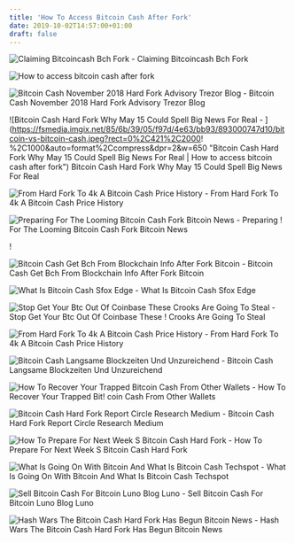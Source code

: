 ```yaml
---
title: 'How To Access Bitcoin Cash After Fork'
date: 2019-10-02T14:57:00+01:00
draft: false
---
```


![Claiming Bitcoincash Bch Fork - ](https://i.ytimg.com/vi/ftrLHbbIbVo/maxresdefault.jpg "Claiming Bitcoincash Bch Fork | How to access bitcoin cash after fork") Claiming Bitcoincash Bch Fork

![How to access bitcoin cash after fork](https://blockgeeks.com/wp-content/uploads/2019/02/word-image-31.png "How to access bitcoin cash after fork") 

![Bitcoin Cash November 2018 Hard Fork Advisory Trezor Blog - ](https://miro.medium.com/max/1838/1*aUQ6XyjjDrst-1GKw44zog.png "Bitcoin Cash November 2018 Hard Fork Advisory Trezor Blog | How to access bitcoin cash after fork") Bitcoin Cash November 2018 Hard Fork Advisory Trezor Blog

![Bitcoin Cash Hard Fork Why May 15 Could Spell Big News For Real - ](https://fsmedia.imgix.net/85/6b/39/05/f97d/4e63/bb93/893000747d10/bitcoin-vs-bitcoin-cash.jpeg?rect=0%2C421%2C2000!   %2C1000&auto=format%2Ccompress&dpr=2&w=650 "Bitcoin Cash Hard Fork Why May 15 Could Spell Big News For Real | How to access bitcoin cash after fork") Bitcoin Cash Hard Fork Why May 15 Could Spell Big News For Real

![From Hard Fork To 4k A Bitcoin Cash Price History - ](https://miro.medium.com/max/1400/1*T-FsGi8MP9nI3drKUwYcDw.png "From Hard Fork To 4k A Bitcoin Cash Price History | How to access bitcoin cash after fork") From Hard Fork To 4k A Bitcoin Cash Price History

![Preparing For The Looming Bitcoin Cash Fork Bitcoin News - ](https://news.bitcoin.com/wp-content/uploads/2018/11/forksa-1520x1024.jpg "Preparing For The Looming Bitcoin Cash Fork Bitcoin News | How to access bitcoin cash after fork") Preparing ! For The Looming Bitcoin Cash Fork Bitcoin News

!

![Bitcoin Cash Get Bch From Blockchain Info After Fork Bitcoin - ](https://i.stack.imgur.com/7RaBo.png "Bitcoin Cash Get Bch From Blockchain Info After Fork Bitcoin | How to access bitcoin cash after fork") Bitcoin Cash Get Bch From Blockchain Info After Fork Bitcoin

![What Is Bitcoin Cash Sfox Edge - ](https://miro.medium.com/max/2625/1*Fq5ClTcxXQKmbOydRRToTw.jpeg "What Is Bitcoin Cash Sfox Edge | How to access bitcoin cash after fork") What Is Bitcoin Cash Sfox Edge

![Stop Get Your Btc Out Of Coinbase These Crooks Are Going To Steal - ](https://steemitimages.com/DQmYhvJe5e5qiJyyD9iwiV4Rgx8zkbzwbnvMibyQc4CyNde/IMG_1199.PNG "Stop Get Your Btc Out Of Coinbase These Crooks Are Going To Steal | How to access bitcoin cash after fork") Stop Get Your Btc Out Of Coinbase These ! Crooks Are Going To Steal

![From Hard Fork To 4k A Bitcoin Cash Price History - ](https://miro.medium.com/max/2625/1*yCwG1ObH5REquvwM8M63iw.png "From Hard Fork To 4k A Bitcoin Cash Price History | How to access bitcoin cash after fork") From Hard Fork To 4k A Bitcoin Cash Price History

![Bitcoin Cash Langsame Blockzeiten Und Unzureichend - ](https://www.btc-echo.de/wp-content/uploads/2017/08/shutterstock_666842185-680x405.jpg "Bitcoin Cash Langsame Blockzeiten Und Unzureichend | How to access bitcoin cash after fork") Bitcoin Cash Langsame Blockzeiten Und Unzureichend

![How To Recover Your Trapped Bitcoin Cash From Other Wallets - ](https://miro.medium.com/max/1400/1*dfbXlzZqq0X1QUfPfzxIDw.png "How To Recover Your Trapped Bitcoin Cash From Other Wallets | How!    to access bitcoin cash after fork") How To Recover Your Trapped Bit! coin Cash From Other Wallets

![Bitcoin Cash Hard Fork Report Circle Research Medium - ](https://miro.medium.com/max/1200/1*PwisOoY_5iOqwGDK4cX1Qw.png "Bitcoin Cash Hard Fork Report Circle Research Medium | How to access bitcoin cash after fork") Bitcoin Cash Hard Fork Report Circle Research Medium

![How To Prepare For Next Week S Bitcoin Cash Hard Fork - ](https://cdn.ccn.com/wp-content/uploads/2018/08/bitcoin-cash-fork-nchain-abc-SV.jpg.jpg "How To Prepare For Next Week S Bitcoin Cash Hard Fork | How to access bitcoin cash after fork") How To Prepare For Next Week S Bitcoin Cash Hard Fork

![What Is Going On With Bitcoin And What Is Bitcoin Cash Techspot - ](https://static.techspot.com/images2/news/bigimage/2017/08/2017-08-02-image-7.png "What Is Going On Wit!   h Bitcoin And What Is Bitcoin Cash Techspot | How to access bitcoin cash after fork") What Is Going On With Bitcoin And What Is Bitcoin Cash Techspot

![Sell Bitcoin Cash For Bitcoin Luno Blog Luno - ](https://d32exi8v9av3ux.cloudfront.net/blog/bitcoin-cash-fork-update.jpg "Sell Bitcoin Cash For Bitcoin Luno Blog Luno | How to access bitcoin cash after fork") Sell Bitcoin Cash For Bitcoin Luno Blog Luno

![Hash Wars The Bitcoin Cash Hard Fork Has Begun Bitcoin News - ](https://news.bitcoin.com/wp-content/uploads/2018/11/unit101-1520x1024.jpg "Hash Wars The Bitcoin Cash Hard Fork Has Begun Bitcoin News | How to access bitcoin cash after fork") Hash Wars The Bitcoin Cash Hard Fork Has Begun Bitcoin News